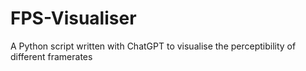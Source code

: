 # FPS-Visualiser
A Python script written with ChatGPT to visualise the perceptibility of different framerates
